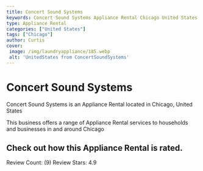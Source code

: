 ```yaml
---
title: Concert Sound Systems
keywords: Concert Sound Systems Appliance Rental Chicago United States 
type: Appliance Rental 
categories: ["United States"]
tags: ["Chicago"]
author: Curtis
cover:
 image: /img/laundryappliance/185.webp
 alt: 'UnitedStates from ConcertSoundSystems'
---
```


# Concert Sound Systems
Concert Sound Systems is an Appliance Rental located in Chicago, United States

This business offers a range of Appliance Rental services to households and businesses in and around Chicago

## Check out how this Appliance Rental is rated.
Review Count: (9)
Review Stars: 4.9
